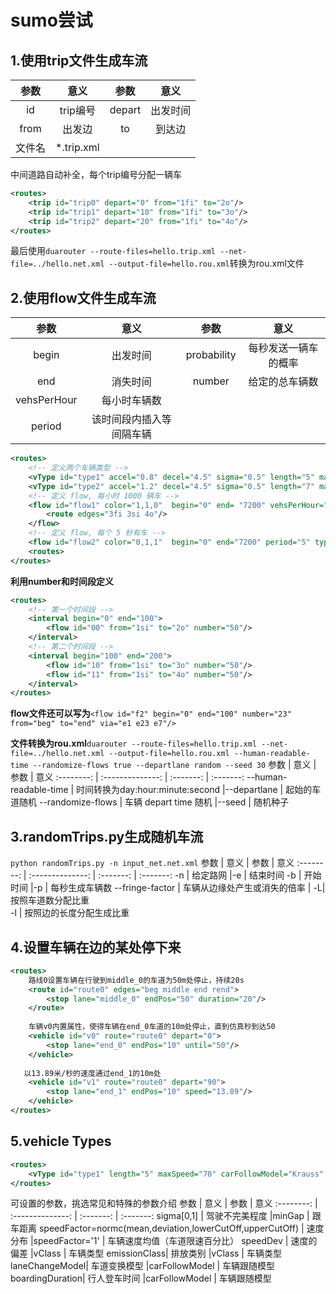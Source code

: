 # sumo尝试

## 1.使用trip文件生成车流

参数 | 意义                            | 参数  | 意义 
:--------: | :--------------:        | :-------: | :-------:
id |  trip编号                    |depart  |  出发时间 
from    |  出发边                    |to|  到达边
文件名 |  *.trip.xml              

中间道路自动补全，每个trip编号分配一辆车
```xml 
<routes>
    <trip id="trip0" depart="0" from="1fi" to="2o"/>
    <trip id="trip1" depart="10" from="1fi" to="3o"/>
    <trip id="trip2" depart="20" from="1fi" to="4o"/>
</routes> 
```
最后使用`duarouter --route-files=hello.trip.xml --net-file=../hello.net.xml --output-file=hello.rou.xml`转换为rou.xml文件

## 2.使用flow文件生成车流

参数 | 意义                            | 参数  | 意义 
:--------: | :--------------:        | :-------: | :-------:
begin  |  出发时间                     |probability  |  每秒发送一辆车的概率 
end    |  消失时间                     |number |  给定的总车辆数
vehsPerHour |  每小时车辆数              
period  |  该时间段内插入等间隔车辆

```xml
<routes>
    <!-- 定义两个车辆类型 -->
    <vType id="type1" accel="0.8" decel="4.5" sigma="0.5" length="5" maxSpeed="70"/>
    <vType id="type2" accel="1.2" decel="4.5" sigma="0.5" length="7" maxSpeed="120"/>
    <!-- 定义 flow, 每小时 1000 辆车 -->
    <flow id="flow1" color="1,1,0"  begin="0" end= "7200" vehsPerHour="1000" type='type1'>
        <route edges="3fi 3si 4o"/>
    </flow>
    <!-- 定义 flow, 每个 5 秒有车 -->
    <flow id="flow2" color="0,1,1"  begin="0" end="7200" period="5" type="type2" from="1si" to="2o"/>
    <routes>
</routes>
```
**利用number和时间段定义**
```xml
<routes>
    <!-- 第一个时间段 -->
    <interval begin="0" end="100">
        <flow id="00" from="1si" to="2o" number="50"/>
    </interval>
    <!-- 第二个时间段 -->
    <interval begin="100" end="200">
        <flow id="10" from="1si" to="3o" number="50"/>
        <flow id="11" from="1si" to="4o" number="50"/>
    </interval>
</routes>
```
**flow文件还可以写为**`<flow id="f2" begin="0" end="100" number="23" from="beg" to="end" via="e1 e23 e7"/>`

**文件转换为rou.xml**`duarouter --route-files=hello.trip.xml --net-file=../hello.net.xml --output-file=hello.rou.xml --human-readable-time --randomize-flows true --departlane random --seed 30`
参数 | 意义                            | 参数  | 意义 
:--------: | :--------------:        | :-------: | :-------:
--human-readable-time  |  时间转换为day:hour:minute:second         |--departlane |  起始的车道随机
--randomize-flows    |  车辆 depart time 随机                     |--seed |  随机种子


## 3.randomTrips.py生成随机车流
`python randomTrips.py -n input_net.net.xml`
参数 | 意义                            | 参数  | 意义 
:--------: | :--------------:        | :-------: | :-------:
-n  |  给定路网                    |-e  |  结束时间 
-b    |  开始时间                     |-p |  每秒生成车辆数
--fringe-factor<float> |  车辆从边缘处产生或消失的倍率    |  -L| 按照车道数分配比重          
-l  |  按照边的长度分配生成比重      

## 4.设置车辆在边的某处停下来
```xml
<routes>
    路线0设置车辆在行驶到middle_0的车道为50m处停止，持续20s
    <route id="route0" edges="beg middle end rend">
        <stop lane="middle_0" endPos="50" duration="20"/>
    </route>
    
    车辆v0内置属性，使得车辆在end_0车道的10m处停止，直到仿真秒到达50
    <vehicle id="v0" route="route0" depart="0">
        <stop lane="end_0" endPos="10" until="50"/>
    </vehicle>
   
   以13.89米/秒的速度通过end_1的10m处
    <vehicle id="v1" route="route0" depart="90">
        <stop lane="end_1" endPos="10" speed="13.89"/>
    </vehicle>
</routes>
```

## 5.vehicle Types

```xml
<routes>
    <vType id="type1" length="5" maxSpeed="70" carFollowModel="Krauss" accel="2.6" decel="4.5" sigma="0.5"/>
</routes>
```
可设置的参数，挑选常见和特殊的参数介绍
参数 | 意义                            | 参数  | 意义 
:--------: | :--------------:        | :-------: | :-------:
sigma[0,1]  |  驾驶不完美程度                    |minGap  |  跟车距离 
speedFactor=normc(mean,deviation,lowerCutOff,upperCutOff)   |  速度分布                    |speedFactor='1' |  车辆速度均值（车道限速百分比）
speedDev  |  速度的偏差                    |vClass  |  车辆类型
emissionClass|  排放类别                    |vClass  |  车辆类型
laneChangeModel|  车道变换模型                   |carFollowModel |  车辆跟随模型
boardingDuration|  行人登车时间                   |carFollowModel |  车辆跟随模型





